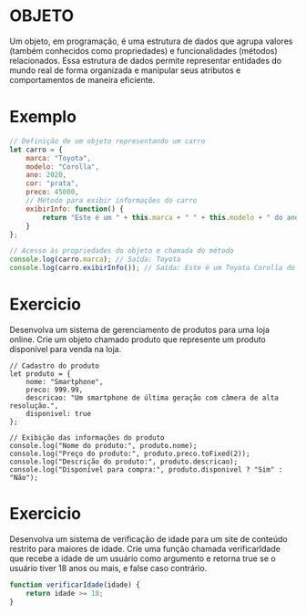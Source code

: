 # OBJETO 
Um objeto, em programação, é uma estrutura de dados que agrupa valores (também conhecidos como propriedades) e funcionalidades (métodos) relacionados. Essa estrutura de dados permite representar entidades do mundo real de forma organizada e manipular seus atributos e comportamentos de maneira eficiente.

# Exemplo 
```js
// Definição de um objeto representando um carro
let carro = {
    marca: "Toyota",
    modelo: "Corolla",
    ano: 2020,
    cor: "prata",
    preco: 45000,
    // Método para exibir informações do carro
    exibirInfo: function() {
        return "Este é um " + this.marca + " " + this.modelo + " do ano " + this.ano + " na cor " + this.cor + ".";
    }
};

// Acesso às propriedades do objeto e chamada do método
console.log(carro.marca); // Saída: Toyota
console.log(carro.exibirInfo()); // Saída: Este é um Toyota Corolla do ano 2020 na cor prata.

```
# Exercicio 
Desenvolva um sistema de gerenciamento de produtos para uma loja online. Crie um objeto chamado produto que represente um produto disponível para venda na loja.
```JS
// Cadastro do produto
let produto = {
    nome: "Smartphone",
    preco: 999.99,
    descricao: "Um smartphone de última geração com câmera de alta resolução.",
    disponivel: true
};

// Exibição das informações do produto
console.log("Nome do produto:", produto.nome);
console.log("Preço do produto:", produto.preco.toFixed(2));
console.log("Descrição do produto:", produto.descricao);
console.log("Disponível para compra:", produto.disponivel ? "Sim" : "Não");

```
# Exercicio 
Desenvolva um sistema de verificação de idade para um site de conteúdo restrito para maiores de idade. Crie uma função chamada verificarIdade que recebe a idade de um usuário como argumento e retorna true se o usuário tiver 18 anos ou mais, e false caso contrário.
```js
function verificarIdade(idade) {
    return idade >= 18;
}

```